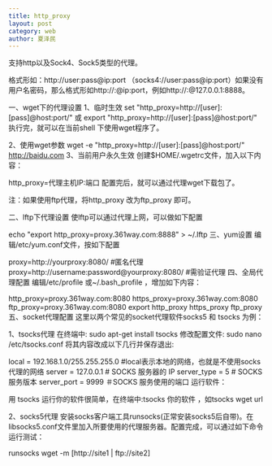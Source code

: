```yaml
---
title: http_proxy
layout: post
category: web
author: 夏泽民
---
```

支持http以及Sock4、Sock5类型的代理。

格式形如：http://user:pass@ip:port （socks4://user:pass@ip:port）如果没有用户名密码，那么格式形如http://:@ip:port，例如http://:@127.0.0.1:8888。
<!-- more -->
一、wget下的代理设置
1、临时生效
set "http_proxy=http://[user]:[pass]@host:port/"
或
export "http_proxy=http://[user]:[pass]@host:port/" 
执行完，就可以在当前shell 下使用wget程序了。

2、使用wget参数
wget -e "http_proxy=http://[user]:[pass]@host:port/" http://baidu.com
3、当前用户永久生效
创建$HOME/.wgetrc文件，加入以下内容：

http_proxy=代理主机IP:端口 
配置完后，就可以通过代理wget下载包了。

注：如果使用ftp代理，将http_proxy 改为ftp_proxy 即可。

二、lftp下代理设置
使lftp可以通过代理上网，可以做如下配置

echo "export http_proxy=proxy.361way.com:8888" > ~/.lftp
三、yum设置
编辑/etc/yum.conf文件，按如下配置

proxy=http://yourproxy:8080/      #匿名代理
proxy=http://username:password@yourproxy:8080/   #需验证代理
四、全局代理配置
编辑/etc/profile 或~/.bash_profile ，增加如下内容：

http_proxy=proxy.361way.com:8080
https_proxy=proxy.361way.com:8080
ftp_proxy=proxy.361way.com:8080
export http_proxy https_proxy ftp_proxy 
五、socket代理配置
这里以两个常见的socket代理软件socks5 和 tsocks 为例：

1、tsocks代理
在终端中:
sudo apt-get install tsocks
修改配置文件:
sudo nano /etc/tsocks.conf
将其内容改成以下几行并保存退出:

local = 192.168.1.0/255.255.255.0 #local表示本地的网络，也就是不使用socks代理的网络
server = 127.0.0.1 # SOCKS 服务器的 IP
server_type = 5 # SOCKS 服务版本
server_port = 9999 ＃SOCKS 服务使用的端口
运行软件：

用 tsocks 运行你的软件很简单，在终端中:tsocks 你的软件 ，如tsocks wget url

2、socks5代理
安装socks客户端工具runsocks(正常安装socks5后自带)。在libsocks5.conf文件里加入所要使用的代理服务器。配置完成，可以通过如下命令运行测试：

runsocks wget -m [http://site1 | ftp://site2]
